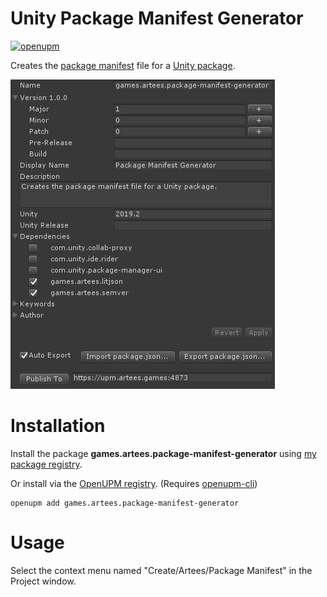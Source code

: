 # Unity Package Manifest Generator

[![openupm](https://img.shields.io/npm/v/games.artees.package-manifest-generator?label=openupm&registry_uri=https://package.openupm.com)](https://openupm.com/packages/games.artees.package-manifest-generator/)

Creates the [package manifest](https://docs.unity3d.com/Manual/upm-manifestPkg.html) file for a [Unity package](https://docs.unity3d.com/Manual/Packages.html).

![Property drawer](https://github.com/Artees/Unity-Package-Manifest-Generator/raw/master/PackageImporter.png)


# Installation

Install the package **games.artees.package-manifest-generator** using [my package registry](https://artees.games/upm).

Or install via the [OpenUPM registry](https://openupm.com/packages/games.artees.package-manifest-generator/). (Requires [openupm-cli](https://github.com/openupm/openupm-cli))

```
openupm add games.artees.package-manifest-generator
```


# Usage

Select the context menu named "Create/Artees/Package Manifest" in the Project window.
